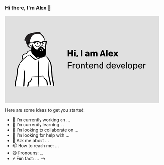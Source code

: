 ### Hi there, I'm Alex 👋

<!--
**annms-fnc/annms-fnc** is a ✨ _special_ ✨ repository because its `README.md` (this file) appears on your GitHub profile.
-->

<svg width="675" height="384" viewBox="0 0 675 384" fill="none" xmlns="http://www.w3.org/2000/svg">
<rect width="675" height="384" fill="#E0E0E0"/>
<path fill-rule="evenodd" clip-rule="evenodd" d="M209.116 308.313C213.199 308.116 211.557 300.971 211.264 298.348C208.031 288.764 208.791 278.308 207.52 268.263C206.728 258.886 205.71 249.538 204.854 240.168C203.173 221.148 191.099 182.427 177.321 176.2C175.586 168.582 168.417 161.47 159.348 161.47C153.162 154.145 145.716 148.99 136.166 150.031C132.22 150.21 128.392 154.398 124.611 155.206C122.494 155.498 103.703 154.747 99.9395 156.983C97.3176 158.33 94.9508 160.818 95.7217 163.987C96.9517 167.825 93.1292 163.672 85.1554 167.769C68.8955 177.538 78.6117 190.607 79.0423 191.012C68.8955 205.135 60.0268 216.593 55.9233 233.855C53.2639 246.672 53.5633 259.902 51.335 272.784C50.5483 277.25 49.3413 281.564 48.0352 285.902C46.6197 291.578 45.9315 305.727 45.1512 305.853C43.73 306.207 45.9726 309.126 47.4785 309.128C89.2301 316.056 131.64 309.415 173.615 308.33C185.445 307.919 197.287 307.824 209.116 308.313Z" fill="white"/>
<path fill-rule="evenodd" clip-rule="evenodd" d="M145.835 192.259C145.854 192.067 146.112 192.068 146.132 192.259L146.427 195.105C146.785 198.582 147.131 202.052 147.381 205.545C147.693 209.901 147.902 214.255 148.002 218.621C148.353 233.825 148.423 249.037 148.452 264.244C150.508 264.102 152.564 263.965 154.621 263.832C156.017 263.742 157.413 263.655 158.808 263.57L162.368 263.354V263.354L163.833 263.264C164.823 263.203 165.948 262.954 166.641 263.831C166.918 264.182 167.057 264.639 166.799 265.056C166.203 266.018 165.287 265.984 164.252 266.026C163.275 266.065 162.298 266.104 161.321 266.142C159.228 266.223 157.134 266.3 155.04 266.359C152.843 266.42 150.646 266.47 148.449 266.508C148.427 272.928 148.162 279.34 147.874 285.753L147.744 288.639C147.393 296.443 147.015 304.254 146.478 312.048C146.434 312.686 145.532 312.685 145.488 312.048C144.883 303.271 144.485 294.475 144.089 285.686C143.802 279.314 143.635 272.94 143.556 266.565C143.265 266.566 142.975 266.57 142.685 266.572C134.44 266.607 126.197 266.643 117.952 266.566C117.965 266.582 117.979 266.599 117.988 266.62C118.584 268.029 118.641 269.827 118.627 271.34C118.61 273.074 118.377 274.787 117.977 276.474C116.547 282.516 112.857 287.928 108.654 292.402L108.517 292.547C107.526 293.595 106.388 294.648 105.78 295.983C105.158 297.345 104.942 298.939 104.635 300.404L104.6 300.572L103.4 306.115C103.019 307.876 102.911 310.443 101.518 311.713C100.218 312.899 98.4961 312.28 97.8845 310.754C97.4068 309.563 97.8826 308.255 98.1654 307.064L100.382 297.744C100.746 296.224 101.144 294.694 101.93 293.328C102.735 291.93 103.916 290.916 105.12 289.879C107.401 287.915 109.494 285.666 111.265 283.231C113.035 280.797 114.548 278.114 115.608 275.293C116.139 273.881 116.575 272.414 116.875 270.935C117.16 269.531 117.158 268.077 117.463 266.689C117.484 266.593 117.565 266.527 117.658 266.498C117.636 266.436 117.669 266.352 117.756 266.347L124.499 265.913C130.493 265.527 136.487 265.13 142.475 264.677L143.534 264.6V264.6C143.452 256.094 143.521 247.587 143.675 239.078C143.816 231.275 143.818 223.47 144.05 215.668C144.166 211.796 144.414 207.933 144.691 204.069C144.974 200.117 145.428 196.199 145.835 192.259ZM82.5196 237.501C82.4478 237.068 82.9926 236.8 83.2438 237.196C86.1152 241.724 87.4996 246.641 88.0831 251.94C88.5986 256.616 88.4467 261.359 88.19 266.048C87.9162 271.048 87.5968 276.048 87.2738 281.046L86.7775 288.71V288.71L85.5321 307.923C85.4429 309.298 85.1311 310.547 83.9482 311.186C83.7984 311.312 83.6423 311.424 83.4604 311.521C82.8213 311.863 81.9737 311.69 81.6042 311.034L81.7523 311.131C81.8814 311.213 81.7365 311.099 81.3175 310.791L80.9619 310.331V310.331C80.7035 309.943 80.5385 309.561 80.4722 309.099C80.3691 308.381 80.5026 307.594 80.5495 306.873L81.3659 294.274V294.274C82.0007 284.48 82.7421 274.688 83.3009 264.888C83.5612 260.321 83.7435 255.749 83.6201 251.174C83.4971 246.624 83.2654 241.997 82.5196 237.501ZM107.359 153.161L107.519 153.134C113.222 152.187 119.423 152.364 124.636 155.114C124.679 155.137 124.659 155.208 124.611 155.206L122.933 155.139C117.622 154.931 112.327 154.808 107.105 156.056L106.571 156.185C104.69 156.644 102.726 157.206 101.215 158.448C99.7716 159.636 99.0527 161.468 98.3614 163.155L98.269 163.378C97.5676 165.044 96.6799 166.624 95.1426 167.665C93.1514 169.014 90.7566 168.849 88.4735 169.032C84.4535 169.356 81.1668 172.27 79.5316 175.837C78.5414 177.996 78.119 180.417 78.0354 182.779C77.9925 183.981 77.9864 185.231 78.1465 186.425C78.1976 186.807 78.6696 188.198 78.9102 188.165C79.4449 188.091 79.9338 188.37 80.1005 188.797C81.4214 187.521 82.7802 186.281 84.1828 185.086C87.6791 182.107 91.4449 179.408 95.4109 177.088C98.4377 175.317 101.63 173.563 104.937 172.237C104.675 172.231 104.416 172.283 104.166 172.413C104.057 172.47 103.948 172.333 104.034 172.242C105.076 171.146 106.323 170.99 107.581 171.282C107.849 171.197 108.117 171.114 108.387 171.036C108.521 170.997 108.588 171.182 108.478 171.253L108.17 171.451V171.451C109.541 171.91 110.888 172.814 111.954 173.527C115.017 175.575 117.713 178.078 120.446 180.535L120.943 180.98C123.349 183.129 125.816 185.217 128.549 186.941C129.98 187.843 131.482 188.678 133.059 189.298C134.41 189.831 136.612 190.167 137.245 191.596C137.808 192.28 137.572 193.153 136.913 193.613C135.802 194.837 133.578 194.046 132.253 193.537C130.656 192.922 129.109 192.183 127.634 191.317C124.769 189.635 122.128 187.543 119.667 185.318C117.098 182.994 114.674 180.525 112.175 178.128C111.092 177.09 110.034 176.027 108.949 174.99L108.404 174.473C107.851 173.954 107.062 173.145 106.219 172.655C104.631 173.603 103.018 174.511 101.443 175.484C99.246 176.841 97.1133 178.296 95.0135 179.799C90.9711 182.693 87.1404 185.934 83.5841 189.408C77.0618 195.778 71.5051 203.053 66.6508 210.756L66.2822 211.343C63.5237 215.752 60.9151 220.303 59.0654 225.174C57.0303 230.535 56.0405 236.173 55.5028 241.863C54.9692 247.513 54.7892 253.191 54.1928 258.836C53.5811 264.625 52.3761 270.286 51.0054 275.937L50.6785 277.277C49.4382 282.337 48.158 287.398 47.5205 292.578C47.1801 295.345 46.9754 298.15 47.0217 300.939C47.0682 303.745 47.5089 306.489 47.8644 309.265C48.0007 310.328 46.9545 311.216 46.0184 311.357C44.9418 311.518 44.0168 310.831 43.6822 309.831C42.6389 306.712 42.4494 303.264 42.4822 299.991C42.5151 296.667 42.9392 293.365 43.5358 290.099C44.7092 283.675 46.5199 277.383 48.0347 271.035C49.3697 265.44 50.2657 259.836 50.7487 254.104C51.25 248.158 51.5502 242.191 52.4648 236.287C53.3675 230.459 55.0661 224.892 57.6278 219.578C59.9602 214.739 62.8676 210.185 65.9158 205.77C69.6174 200.41 73.6828 195.309 78.2272 190.661C77.819 190.644 77.3999 190.512 77.0149 190.272C75.8373 189.537 75.2889 188.099 75.1203 186.787C74.7256 183.717 74.8209 180.511 75.6102 177.509C76.8835 172.667 80.1882 168.364 84.9776 166.619C86.2104 166.169 87.5209 166.005 88.8273 165.973C90.0671 165.942 91.4211 166.104 92.6173 165.711C94.5213 165.085 95.3374 162.841 96.0523 161.141L96.0852 161.063C97.0019 158.896 98.1022 157.038 100.088 155.685C102.206 154.242 104.86 153.585 107.359 153.161V153.161ZM161.549 161.731C163.263 161.136 165.405 161.676 167.081 162.195C168.949 162.774 170.674 163.841 172.153 165.108C173.714 166.443 175.004 168.093 175.915 169.935L176.002 170.113C176.834 171.822 177.782 174.168 177.363 176.046C177.351 176.099 177.337 176.151 177.321 176.2C180.721 177.875 183.862 179.972 186.596 182.631C189.781 185.726 192.477 189.248 194.759 193.053C203.821 208.166 205.416 226.317 206.486 243.552L206.753 247.922C207.334 257.359 208.014 266.773 209.781 276.08L209.91 276.751C211.798 286.495 214.501 296.313 214.227 306.309C214.145 309.304 209.721 309.284 209.593 306.309C209.11 295.113 206.498 284.303 204.73 273.283C201.618 253.893 203.177 233.904 198.768 214.708C197.037 207.175 194.357 199.868 190.53 193.144C188.639 189.822 186.476 186.613 183.942 183.747C181.762 181.281 179.496 178.908 176.948 176.835C176.134 177.651 174.507 177.235 174.082 176.046C173.79 175.229 173.876 174.273 173.688 173.417C173.514 172.623 173.275 171.835 172.955 171.087C172.318 169.596 171.384 168.164 170.305 166.957C169.139 165.652 167.8 164.569 166.301 163.674C164.791 162.773 163.141 162.504 161.549 161.845C161.495 161.823 161.49 161.751 161.549 161.731ZM168.207 265.355C168.21 265.276 168.303 265.239 168.36 265.292C168.961 265.845 169.324 266.638 169.766 267.319C170.276 268.103 170.812 268.872 171.373 269.62C172.498 271.12 173.751 272.534 175.013 273.919C176.188 275.207 177.439 276.44 178.737 277.603C180.144 278.863 181.72 279.988 182.998 281.383C185.665 284.295 186.096 288.291 186.658 292.043L186.72 292.449C187.063 294.675 187.371 296.908 187.648 299.144C187.782 300.232 187.917 301.32 188.027 302.411L188.06 302.756C188.158 303.824 188.185 304.906 187.572 305.839C186.916 306.837 185.425 307.187 184.538 306.23C183.014 304.586 183.3 301.667 183.102 299.552C182.938 297.804 182.752 296.057 182.544 294.313L182.439 293.442C182.194 291.458 181.995 289.435 181.541 287.485C181.141 285.769 180.379 284.473 179.129 283.23C177.869 281.977 176.56 280.808 175.398 279.459C174.165 278.028 173.052 276.494 172.05 274.892C171.193 273.523 170.506 272.032 169.876 270.544L169.772 270.296C169.163 268.844 168.16 266.954 168.207 265.355ZM190.203 202.997C190.216 202.795 190.515 202.791 190.52 202.997C190.558 204.739 190.594 206.48 190.63 208.222C190.921 222.256 190.742 236.323 192.149 250.309C192.813 256.903 194.035 263.401 195.45 269.871C196.174 273.182 196.933 276.485 197.654 279.796C198.357 283.023 199.111 286.266 199.669 289.523C200.217 292.724 200.708 295.95 200.928 299.192L200.956 299.615C201.05 301.186 201.503 303.496 200.639 304.888C199.702 306.396 197.908 306.423 196.905 304.984C195.962 303.632 196.197 301.228 196.03 299.615C195.861 297.973 195.682 296.328 195.479 294.689C195.082 291.492 194.56 288.302 194.016 285.127C192.885 278.514 191.243 271.985 190.031 265.383C188.79 258.618 187.907 251.804 187.87 244.916C187.833 237.97 188.568 231.037 188.939 224.106C189.316 217.066 189.744 210.032 190.203 202.997ZM123.932 159.346C124.309 158.077 125.638 157.284 126.935 157.64C128.123 157.967 129.105 159.41 128.64 160.645C128.133 161.992 127.247 163.14 126.5 164.365C125.81 165.496 124.803 166.387 124.1 167.498L124.875 168.334C125.263 168.75 125.651 169.165 126.044 169.572L127.395 170.972C128.447 172.06 129.506 173.142 130.595 174.192C133.796 177.281 137.048 180.268 140.633 182.914C141.449 183.515 142.271 184.114 143.117 184.674L143.432 184.883C144.012 185.263 144.659 185.637 145.36 185.573C147.063 185.416 148.601 183.607 149.771 182.481L149.832 182.423C152.732 179.663 155.417 176.645 157.764 173.4C158.286 172.679 158.79 171.946 159.282 171.204C158.147 169.878 158.418 167.289 158.355 165.681C158.311 164.55 158.308 163.419 158.302 162.287L158.299 162.059C158.285 161.326 158.252 160.624 158.727 160.021C158.755 159.986 158.812 159.987 158.847 160.005C159.498 160.347 159.699 160.918 159.976 161.559L160.005 161.625C160.343 162.394 160.667 163.171 160.995 163.944C161.337 164.754 161.652 165.576 161.97 166.395C162.119 166.777 162.26 167.159 162.399 167.544C162.483 167.79 162.57 168.035 162.66 168.279L162.681 168.298C162.799 168.398 162.9 168.504 162.986 168.614C163.349 168.795 163.638 169.126 163.773 169.613C164.068 170.672 163.458 171.536 162.914 172.376C160.704 175.792 158.185 179.046 155.385 181.999C153.994 183.465 152.531 184.866 151.008 186.195L150.741 186.426C149.373 187.602 147.887 188.716 146.06 188.992C143.921 189.313 142.181 188.249 140.544 187.024L140.38 186.901C138.828 185.726 137.308 184.509 135.834 183.236C132.83 180.642 129.972 177.856 127.436 174.8C124.969 171.827 122.53 168.503 121.01 164.926C120.917 164.708 121.161 164.48 121.352 164.662C122.094 165.369 122.809 166.115 123.515 166.87C123.535 165.758 123.33 164.637 123.444 163.518C123.583 162.158 123.543 160.656 123.932 159.346Z" fill="black"/>
<path fill-rule="evenodd" clip-rule="evenodd" d="M174.535 107.432C172.623 99.3683 168.443 91.8641 161.75 85.7993C141.61 65.8804 104.625 76.692 104.793 106.708C104.07 110.214 103.777 113.819 104.016 117.395C104.115 118.92 104.775 121.049 103.888 122.422C101.888 124.99 100.726 126.884 101.407 130.3C101.975 133.284 104.005 135.397 106.744 136.521C108.386 136.992 109.945 138.019 110.553 139.585C114.209 146.281 116.918 151.851 122.682 156.415C124.169 157.59 139.424 164.637 144.45 164.637C159.165 164.637 177.712 159.304 178.02 142.861C178.073 139.25 177.439 135.596 177.042 132.013C176.074 123.836 176.416 115.364 174.535 107.432Z" fill="white"/>
<path fill-rule="evenodd" clip-rule="evenodd" d="M174.204 103.399C174.208 103.299 174.351 103.277 174.379 103.375C174.926 105.316 175.236 107.294 175.664 109.266C176.076 111.165 176.465 113.069 176.788 114.985C177.399 118.6 177.914 122.225 178.392 125.859L178.511 126.768C179.343 133.163 180.717 139.825 179.516 146.257C178.491 151.746 175.053 156.169 170.623 159.412C166.428 162.483 161.342 164.454 156.293 165.574C150.873 166.777 144.449 167.136 140.039 163.16C138.273 161.568 140.68 158.409 142.595 159.846C147.092 163.219 152.813 162.224 157.887 160.882L158.041 160.841C162.495 159.655 166.978 157.856 170.514 154.821C174.423 151.466 176.356 146.81 176.579 141.703C176.704 138.833 176.437 135.967 176.148 133.115L176.116 132.798C175.785 129.536 175.438 126.275 175.117 123.012C174.825 120.036 174.573 117.044 174.439 114.055L174.377 112.547C174.248 109.508 174.073 106.424 174.204 103.399ZM121.462 78.1442C128.78 74.3329 137.19 72.9688 145.334 74.2479C153.164 75.4776 160.349 79.519 165.719 85.314C168.341 88.1434 170.669 91.4161 172.156 94.9915C172.895 96.7677 173.473 98.6206 173.781 100.524C173.94 101.502 174.096 102.516 174.125 103.507C174.153 104.426 173.883 105.287 173.915 106.221C173.92 106.367 173.696 106.395 173.662 106.255C173.408 105.214 172.795 104.427 172.41 103.438C172.123 102.7 171.797 101.979 171.465 101.261L171.18 100.645C170.352 98.8554 169.363 97.1395 168.384 95.4297C166.413 91.9859 163.884 88.8562 160.923 86.2154C155.724 81.5788 149.054 78.5859 142.093 78.0469C134.867 77.4873 127.538 79.2102 121.368 83.0268C115.197 86.8431 110.532 92.7757 108.109 99.6064C106.887 103.053 106.212 106.645 106.055 110.296C105.976 112.145 106.05 114.009 106.179 115.854L106.244 116.733C106.319 117.788 106.371 118.839 106.213 119.869C107.326 119.522 108.493 119.378 109.664 119.55C111.403 119.805 112.443 120.518 113.223 122.074C113.264 122.155 113.182 122.236 113.101 122.195C112.09 121.69 110.453 121.956 109.381 122.221C108.266 122.497 107.262 122.976 106.314 123.624C104.561 124.822 103.187 126.679 102.85 128.809C102.524 130.867 103.368 132.95 104.787 134.425C105.517 135.185 106.39 135.841 107.367 136.25C108.553 136.747 109.727 136.732 110.776 137.552C111.424 138.059 111.268 138.927 110.828 139.49C113.041 141.918 115.004 144.574 117.217 147.012C118.243 148.141 119.261 149.273 120.244 150.439L120.611 150.878C121.592 152.063 123.154 153.315 123.603 154.805C123.882 155.732 122.889 156.945 121.886 156.523C120.347 155.874 119.248 154.188 118.208 152.894L118.14 152.81C117.05 151.47 116.082 150.054 115.196 148.571L114.905 148.083C113.305 145.39 111.718 142.597 110.697 139.638C110.63 139.707 110.558 139.771 110.483 139.824C109.013 140.87 106.875 140.066 105.407 139.387C104.02 138.745 102.749 137.781 101.759 136.618C99.6041 134.09 98.6109 130.816 99.3305 127.535C99.94 124.755 101.866 122.052 104.39 120.646C103.225 119.304 102.742 117.494 102.421 115.726C102.011 113.468 101.93 111.154 102.041 108.864C102.263 104.304 103.436 99.8088 105.25 95.633C108.494 88.1611 114.231 81.9111 121.462 78.1442ZM106.061 128.004C107.597 127.716 109.028 127.647 110.509 128.297C112.116 129.002 113.247 130.167 114.298 131.532C115.495 133.085 112.429 134.781 111.656 132.72L111.633 132.656C111.426 132.046 111.056 131.456 110.586 130.913C110.445 131.129 110.257 131.319 110.035 131.428C109.767 131.56 109.358 131.469 109.293 131.126C109.222 130.746 109.301 130.285 109.52 129.963L109.55 129.919V129.919C108.484 129.062 107.203 128.435 106.061 128.233C105.947 128.213 105.948 128.025 106.061 128.004Z" fill="black"/>
<path fill-rule="evenodd" clip-rule="evenodd" d="M154.152 150.274C152.732 149.695 151.465 148.728 150.538 147.493C150.216 147.063 150.133 146.61 150.2 146.195C150.276 145.729 150.552 145.306 150.928 145.023C151.305 144.739 151.777 144.598 152.233 144.67C152.63 144.732 153.024 144.949 153.336 145.399L153.402 145.489C153.953 146.235 154.67 146.846 155.488 147.241C156.276 147.621 157.158 147.798 158.07 147.695C159.807 147.499 161.005 146.559 162.278 145.282C162.436 145.121 162.593 144.955 162.752 144.786C162.852 144.633 162.991 144.534 163.146 144.483C163.317 144.425 163.511 144.429 163.689 144.491C163.86 144.55 164.013 144.664 164.116 144.815C164.213 144.958 164.268 145.135 164.251 145.339C164.134 146.661 163.443 147.842 162.461 148.769C161.37 149.799 159.924 150.511 158.563 150.761C157.064 151.036 155.536 150.839 154.152 150.274V150.274ZM159.271 129.866C160.866 130.836 163.297 133.098 161.581 135.503C159.561 137.624 156.652 135.193 155.219 134.093C153.89 133.241 152.396 135.433 153.63 136.428C163.987 144.099 168.19 130.12 160.078 128.726C159.185 128.572 158.853 129.566 159.271 129.866ZM140.711 120.943C140.887 118.754 144.219 118.257 144.551 120.423C144.847 122.363 144.498 124.145 143.624 125.892C142.79 127.561 140.692 126.783 140.533 125.263C140.32 123.226 140.601 122.304 140.711 120.943ZM166.077 119.974C166.541 119.365 167.212 118.95 168.016 119.185C170.526 119.919 169.786 123.485 168.905 125.22C168.425 126.163 166.877 126.402 166.177 125.572C165.036 124.219 164.489 121.516 165.94 120.182C165.979 120.114 166.023 120.044 166.077 119.974ZM143.589 111.365L143.986 111.296C145.213 111.084 146.738 110.88 147.606 111.866C148.067 112.39 148.225 113.362 147.606 113.863C146.518 114.745 145.314 114.403 144.01 114.478C142.935 114.539 141.902 114.717 140.867 115.013C138.595 115.663 136.744 116.849 134.804 118.151C134.55 118.321 134.29 117.996 134.411 117.757C135.531 115.563 137.701 113.76 139.875 112.662C141.036 112.075 142.305 111.589 143.589 111.365ZM163.788 110.382L164.091 110.445C167.395 111.135 171.687 112.515 173.251 115.762C173.311 116.221 173.248 116.319 173.197 116.383L173.18 116.405C173.138 116.459 173.104 116.535 172.905 116.598C172.85 116.584 172.794 116.571 172.738 116.556C172.021 116.368 171.453 116.109 170.904 115.84L170.308 115.547C169.617 115.208 168.92 114.881 168.182 114.64C166.605 114.125 164.984 113.763 163.337 113.57C162.98 113.528 162.636 113.407 162.365 113.201C162.108 113.005 161.911 112.733 161.821 112.372C161.705 111.906 161.739 111.552 161.989 111.131C162.177 110.815 162.447 110.595 162.756 110.469C163.072 110.341 163.431 110.311 163.788 110.382Z" fill="black"/>
<path fill-rule="evenodd" clip-rule="evenodd" d="M163.745 153.525C161.778 151.772 159.572 148.246 156.746 151.036C156.047 151.824 155.763 153.591 154.694 153.937C153.275 154.398 151.868 152.896 151.384 151.742C149.404 145.33 157.588 143.571 162.249 144.607C164.527 145.543 166.204 149.309 166.306 151.274C166.371 152.595 165.254 154.538 163.745 153.525M178.589 143.643C178.57 143.558 178.543 143.481 178.51 143.411C177.64 143.082 176.952 143.417 176.526 144.044C176.54 144.2 176.587 144.358 176.616 144.512C176.288 145.204 175.992 146.06 175.547 146.658C175.459 146.665 175.368 146.656 175.28 146.63C167.904 147.401 171.505 139.681 164.024 137.763C158.241 136.808 147.789 137.902 145.061 143.923C142.909 153.541 131.969 146.84 128.377 141.838C124.544 137.285 122.066 131.723 119.677 126.325C119.172 125.182 117.596 125.999 117.767 127.095C115.559 131.527 115.632 136.851 115.085 141.707C114.155 151.394 113.248 164.979 122.246 170.894C133.968 184.15 163.241 188.827 176.762 176.648C181.442 166.581 180.865 154.3 178.589 143.643" fill="black"/>
<path d="M275.61 178C275.331 178 275.103 177.911 274.926 177.734C274.749 177.557 274.66 177.329 274.66 177.05V152.35C274.66 152.071 274.749 151.843 274.926 151.666C275.129 151.489 275.357 151.4 275.61 151.4H280.512C280.791 151.4 281.019 151.489 281.196 151.666C281.399 151.843 281.5 152.071 281.5 152.35V161.508H290.848V152.35C290.848 152.071 290.937 151.843 291.114 151.666C291.291 151.489 291.519 151.4 291.798 151.4H296.7C296.979 151.4 297.207 151.489 297.384 151.666C297.561 151.843 297.65 152.071 297.65 152.35V177.05C297.65 177.329 297.561 177.557 297.384 177.734C297.207 177.911 296.979 178 296.7 178H291.798C291.519 178 291.291 177.911 291.114 177.734C290.937 177.557 290.848 177.329 290.848 177.05V167.588H281.5V177.05C281.5 177.329 281.399 177.557 281.196 177.734C281.019 177.911 280.791 178 280.512 178H275.61ZM303.468 155.39C303.19 155.39 302.962 155.301 302.784 155.124C302.607 154.947 302.518 154.719 302.518 154.44V151.02C302.518 150.741 302.607 150.513 302.784 150.336C302.962 150.159 303.19 150.07 303.468 150.07H308.028C308.307 150.07 308.535 150.159 308.712 150.336C308.89 150.513 308.978 150.741 308.978 151.02V154.44C308.978 154.719 308.89 154.947 308.712 155.124C308.535 155.301 308.307 155.39 308.028 155.39H303.468ZM303.506 178C303.228 178 303 177.911 302.822 177.734C302.645 177.557 302.556 177.329 302.556 177.05V159.19C302.556 158.911 302.645 158.683 302.822 158.506C303 158.329 303.228 158.24 303.506 158.24H307.99C308.269 158.24 308.497 158.329 308.674 158.506C308.852 158.683 308.94 158.911 308.94 159.19V177.05C308.94 177.303 308.852 177.531 308.674 177.734C308.497 177.911 308.269 178 307.99 178H303.506ZM313.164 180.85C312.961 180.85 312.784 180.761 312.632 180.584C312.48 180.432 312.416 180.242 312.441 180.014L313.62 172.566C313.67 172.211 313.81 171.907 314.038 171.654C314.266 171.401 314.582 171.274 314.988 171.274H319.434C319.636 171.274 319.801 171.35 319.928 171.502C320.08 171.629 320.156 171.793 320.156 171.996C320.156 172.173 320.13 172.313 320.08 172.414L317.23 179.786C317.078 180.115 316.9 180.369 316.698 180.546C316.495 180.749 316.204 180.85 315.824 180.85H313.164ZM333.464 178C333.21 178 332.982 177.911 332.78 177.734C332.602 177.531 332.514 177.303 332.514 177.05V152.35C332.514 152.071 332.602 151.843 332.78 151.666C332.982 151.489 333.21 151.4 333.464 151.4H338.556C338.834 151.4 339.062 151.489 339.24 151.666C339.442 151.843 339.544 152.071 339.544 152.35V177.05C339.544 177.329 339.442 177.557 339.24 177.734C339.062 177.911 338.834 178 338.556 178H333.464ZM358.434 178.38C357.091 178.38 355.862 178.127 354.748 177.62C353.658 177.088 352.797 176.379 352.164 175.492C351.556 174.58 351.252 173.579 351.252 172.49C351.252 170.742 351.961 169.336 353.38 168.272C354.824 167.208 356.8 166.473 359.308 166.068L364.058 165.346V164.814C364.058 163.851 363.855 163.142 363.45 162.686C363.044 162.23 362.36 162.002 361.398 162.002C360.815 162.002 360.334 162.103 359.954 162.306C359.574 162.509 359.181 162.787 358.776 163.142C358.421 163.446 358.155 163.649 357.978 163.75C357.902 163.953 357.762 164.054 357.56 164.054H353.418C353.164 164.054 352.949 163.978 352.772 163.826C352.62 163.649 352.556 163.446 352.582 163.218C352.607 162.534 352.936 161.774 353.57 160.938C354.228 160.102 355.216 159.38 356.534 158.772C357.876 158.164 359.523 157.86 361.474 157.86C364.59 157.86 366.895 158.557 368.39 159.95C369.884 161.318 370.632 163.167 370.632 165.498V177.05C370.632 177.303 370.543 177.531 370.366 177.734C370.188 177.911 369.96 178 369.682 178H365.274C365.02 178 364.792 177.911 364.59 177.734C364.412 177.531 364.324 177.303 364.324 177.05V175.72C363.766 176.505 362.981 177.151 361.968 177.658C360.98 178.139 359.802 178.38 358.434 178.38ZM360.22 174.048C361.385 174.048 362.322 173.668 363.032 172.908C363.766 172.148 364.134 171.033 364.134 169.564V169.032L360.904 169.602C358.624 170.007 357.484 170.805 357.484 171.996C357.484 172.629 357.75 173.136 358.282 173.516C358.814 173.871 359.46 174.048 360.22 174.048ZM375.87 178C375.591 178 375.363 177.911 375.186 177.734C375.008 177.557 374.92 177.329 374.92 177.05V159.19C374.92 158.911 375.008 158.683 375.186 158.506C375.363 158.329 375.591 158.24 375.87 158.24H380.012C380.29 158.24 380.518 158.329 380.696 158.506C380.873 158.683 380.962 158.911 380.962 159.19V160.482C381.544 159.722 382.317 159.101 383.28 158.62C384.268 158.113 385.37 157.86 386.586 157.86C389.372 157.86 391.298 158.949 392.362 161.128C392.97 160.165 393.818 159.38 394.908 158.772C395.997 158.164 397.162 157.86 398.404 157.86C400.481 157.86 402.166 158.569 403.458 159.988C404.775 161.381 405.434 163.471 405.434 166.258V177.05C405.434 177.303 405.345 177.531 405.168 177.734C404.99 177.911 404.762 178 404.484 178H400.076C399.797 178 399.556 177.911 399.354 177.734C399.176 177.557 399.088 177.329 399.088 177.05V166.524C399.088 165.257 398.822 164.345 398.29 163.788C397.783 163.231 397.086 162.952 396.2 162.952C395.389 162.952 394.718 163.243 394.186 163.826C393.654 164.383 393.388 165.283 393.388 166.524V177.05C393.388 177.303 393.299 177.531 393.122 177.734C392.944 177.911 392.716 178 392.438 178H388.03C387.751 178 387.523 177.911 387.346 177.734C387.168 177.557 387.08 177.329 387.08 177.05V166.524C387.08 165.283 386.801 164.383 386.244 163.826C385.712 163.243 385.028 162.952 384.192 162.952C383.381 162.952 382.697 163.243 382.14 163.826C381.608 164.383 381.342 165.27 381.342 166.486V177.05C381.342 177.303 381.253 177.531 381.076 177.734C380.898 177.911 380.67 178 380.392 178H375.87ZM415.751 178C415.549 178 415.359 177.924 415.181 177.772C415.029 177.595 414.953 177.405 414.953 177.202C414.953 177.05 414.966 176.936 414.991 176.86L423.921 152.464C423.997 152.16 424.162 151.907 424.415 151.704C424.669 151.501 424.998 151.4 425.403 151.4H431.027C431.433 151.4 431.762 151.501 432.015 151.704C432.269 151.907 432.433 152.16 432.509 152.464L441.401 176.86L441.477 177.202C441.477 177.405 441.389 177.595 441.211 177.772C441.059 177.924 440.869 178 440.641 178H435.967C435.359 178 434.954 177.734 434.751 177.202L433.269 173.326H423.123L421.679 177.202C421.477 177.734 421.059 178 420.425 178H415.751ZM431.749 167.854L428.215 157.822L424.681 167.854H431.749ZM445.005 178C444.751 178 444.523 177.911 444.32 177.734C444.143 177.531 444.055 177.303 444.055 177.05V151.97C444.055 151.691 444.143 151.463 444.32 151.286C444.523 151.109 444.751 151.02 445.005 151.02H449.489C449.767 151.02 449.995 151.109 450.173 151.286C450.35 151.463 450.439 151.691 450.439 151.97V177.05C450.439 177.329 450.35 177.557 450.173 177.734C449.995 177.911 449.767 178 449.489 178H445.005ZM464.048 178.38C461.008 178.38 458.614 177.557 456.866 175.91C455.118 174.263 454.206 171.869 454.13 168.728V167.398C454.231 164.409 455.156 162.078 456.904 160.406C458.677 158.709 461.046 157.86 464.01 157.86C466.163 157.86 467.974 158.303 469.444 159.19C470.938 160.051 472.053 161.242 472.788 162.762C473.548 164.282 473.928 166.03 473.928 168.006V168.918C473.928 169.171 473.839 169.399 473.662 169.602C473.484 169.779 473.256 169.868 472.978 169.868H460.818V170.134C460.868 171.325 461.16 172.287 461.692 173.022C462.224 173.757 462.996 174.124 464.01 174.124C464.643 174.124 465.162 173.997 465.568 173.744C465.973 173.465 466.34 173.136 466.67 172.756C466.898 172.477 467.075 172.313 467.202 172.262C467.354 172.186 467.582 172.148 467.886 172.148H472.598C472.826 172.148 473.016 172.224 473.168 172.376C473.345 172.503 473.434 172.68 473.434 172.908C473.434 173.567 473.054 174.327 472.294 175.188C471.559 176.049 470.482 176.797 469.064 177.43C467.645 178.063 465.973 178.38 464.048 178.38ZM467.24 166.106V166.03C467.24 164.789 466.948 163.813 466.366 163.104C465.808 162.369 465.023 162.002 464.01 162.002C463.022 162.002 462.236 162.369 461.654 163.104C461.096 163.813 460.818 164.789 460.818 166.03V166.106H467.24ZM476.061 178C475.833 178 475.631 177.924 475.453 177.772C475.301 177.595 475.225 177.379 475.225 177.126C475.225 176.923 475.289 176.733 475.415 176.556L481.761 167.854L475.985 159.684C475.833 159.481 475.757 159.279 475.757 159.076C475.757 158.848 475.846 158.658 476.023 158.506C476.201 158.329 476.403 158.24 476.631 158.24H481.267C481.723 158.24 482.091 158.455 482.369 158.886L485.903 163.75L489.399 158.924C489.551 158.721 489.703 158.557 489.855 158.43C490.007 158.303 490.235 158.24 490.539 158.24H494.985C495.213 158.24 495.403 158.329 495.555 158.506C495.733 158.658 495.821 158.848 495.821 159.076C495.821 159.329 495.758 159.532 495.631 159.684L489.703 167.854L496.163 176.556C496.29 176.733 496.353 176.923 496.353 177.126C496.353 177.379 496.265 177.595 496.087 177.772C495.935 177.924 495.745 178 495.517 178H490.653C490.223 178 489.868 177.797 489.589 177.392L485.751 172.186L481.875 177.392C481.723 177.595 481.571 177.747 481.419 177.848C481.267 177.949 481.065 178 480.811 178H476.061Z" fill="black"/>
<path fill-rule="evenodd" clip-rule="evenodd" d="M148.18 72.1729C137.763 71.386 127.517 73.4024 117.576 75.8432L116.89 76.0164C111.238 77.4335 105.261 78.7086 100.484 81.7418C93.8106 86.233 90.3644 93.3777 87.357 99.9742C84.7309 104.875 86.0734 110.402 90.0308 113.824C90.4426 110.423 91.1446 107.122 92.2416 103.847C92.4706 103.336 92.2974 103.168 92.7908 103.101C93.5361 111.926 89.8654 118.447 97.1296 128.906C100.282 133.841 96.6328 137.452 105.534 140.049L105.775 140.129C107.629 140.744 109.654 141.23 111.47 140.886L111.308 140.653C111.142 140.414 111.091 140.298 111.333 140.195C111.326 140.183 111.317 140.172 111.308 140.158C111.113 139.834 110.924 139.506 110.744 139.175C110.671 139.196 110.598 139.212 110.522 139.229C110.571 139.309 110.578 139.389 110.44 139.417C109.951 139.564 109.448 139.623 108.934 139.596L108.823 139.588C108.242 139.557 107.876 139.464 107.548 139.378C107.44 139.362 107.331 139.346 107.224 139.327C106.17 139.122 105.222 137.517 104.5 137C96.2702 132.893 97.8559 121.322 108 120C108.208 111.198 112.071 95.02 119.979 86.6322C127.127 78.9168 143.423 78.3209 157 79.5C157.198 79.5576 163.187 91.0737 165.5 86C167.595 86.1635 161.404 84.6191 163.5 85C161.995 84.009 160.759 80.561 159 80C168 86.6322 154.508 73.1764 150.627 72.4578C149.823 72.2841 149.008 72.1885 148.18 72.1729Z" fill="#231F20"/>
<path fill-rule="evenodd" clip-rule="evenodd" d="M177.31 130.877C175.887 132.789 173.25 133.398 170.818 133.188C165.572 132.683 163.921 126.722 163.749 122.09C167.267 123.08 163.452 116.068 175.477 115.297C179.716 114.944 178.547 117.505 180.42 119.376C180.381 123.304 179.728 127.571 177.31 130.877M152.323 126.365C149.226 140.874 132.266 137.423 130.484 124.343C132.129 123.182 131.696 120.314 133.74 119.274C136.979 117.204 141.028 117.293 144.706 117.341C149.408 117.664 150.748 119.613 153.163 121.739C153.047 123.158 152.712 124.841 152.323 126.365M184.028 112.894C183.855 112.865 183.68 112.838 183.506 112.813C183.371 112.735 183.211 112.676 183.026 112.64C182.602 112.533 182.181 112.46 181.761 112.421C175.733 111.064 161.788 112.991 161.213 118.137C159.293 118.778 157.632 118.204 155.407 118.261C153.714 111.18 124.436 112.179 123.028 116.448C123.022 116.447 123.017 116.446 123.012 116.444C121.659 116.025 119.664 116.126 118.115 116.06C114.809 115.99 111.499 116.285 108.263 116.983C102.205 117.946 93.9373 119.074 98.1506 126.642C98.1515 126.643 98.1521 126.644 98.1532 126.646L98.1538 126.645C98.8799 127.39 100.112 126.79 100.158 125.782C98.7415 122.197 101.941 121.766 104.403 120.736C110.528 118.534 116.764 118.229 123.099 118.91C123.576 119.472 124.299 119.961 125.063 120.217C129.299 120.921 127.067 124.064 129.744 124.521C129.252 135.478 142.55 141.459 150.255 134.256C153.331 131.247 154.064 126.79 154.777 122.772C155.154 122.688 155.394 122.481 155.534 122.208C156.441 121.303 157.011 120.466 158.805 120.217C160.598 119.969 161.979 120.468 162.165 120.621C162.212 120.715 162.263 120.811 162.322 120.906C162.404 121.047 162.515 121.161 162.642 121.249C160.871 132.16 169.338 139.06 177.886 133.402C181.6 129.906 182.385 124.555 182.54 119.779C183.043 119.475 183.362 118.886 183.188 118.146C182.947 117.125 183.511 116.241 184.408 115.797C185.573 115.221 185.367 113.116 184.028 112.894" fill="black"/>
<path d="M276.18 232C275.927 232 275.711 231.924 275.534 231.772C275.382 231.595 275.306 231.379 275.306 231.126V206.312C275.306 206.033 275.382 205.818 275.534 205.666C275.711 205.489 275.927 205.4 276.18 205.4H291.684C291.963 205.4 292.178 205.489 292.33 205.666C292.507 205.818 292.596 206.033 292.596 206.312V207.832C292.596 208.085 292.507 208.301 292.33 208.478C292.178 208.63 291.963 208.706 291.684 208.706H278.992V217.56H290.924C291.203 217.56 291.418 217.649 291.57 217.826C291.747 217.978 291.836 218.193 291.836 218.472V219.992C291.836 220.245 291.747 220.461 291.57 220.638C291.393 220.79 291.177 220.866 290.924 220.866H278.992V231.126C278.992 231.379 278.903 231.595 278.726 231.772C278.549 231.924 278.333 232 278.08 232H276.18ZM297.358 232C297.105 232 296.889 231.924 296.712 231.772C296.56 231.595 296.484 231.379 296.484 231.126V213.152C296.484 212.899 296.56 212.683 296.712 212.506C296.889 212.329 297.105 212.24 297.358 212.24H299.106C299.359 212.24 299.575 212.329 299.752 212.506C299.929 212.683 300.018 212.899 300.018 213.152V214.824C301.057 213.101 302.83 212.24 305.338 212.24H306.82C307.073 212.24 307.276 212.329 307.428 212.506C307.605 212.658 307.694 212.861 307.694 213.114V214.672C307.694 214.925 307.605 215.128 307.428 215.28C307.276 215.432 307.073 215.508 306.82 215.508H304.54C303.172 215.508 302.095 215.913 301.31 216.724C300.525 217.509 300.132 218.586 300.132 219.954V231.126C300.132 231.379 300.043 231.595 299.866 231.772C299.689 231.924 299.473 232 299.22 232H297.358ZM318.642 232.38C315.856 232.38 313.69 231.595 312.144 230.024C310.624 228.453 309.814 226.363 309.712 223.754L309.674 222.12L309.712 220.486C309.814 217.902 310.637 215.825 312.182 214.254C313.728 212.658 315.881 211.86 318.642 211.86C321.404 211.86 323.557 212.658 325.102 214.254C326.648 215.825 327.471 217.902 327.572 220.486C327.598 220.765 327.61 221.309 327.61 222.12C327.61 222.931 327.598 223.475 327.572 223.754C327.471 226.363 326.648 228.453 325.102 230.024C323.582 231.595 321.429 232.38 318.642 232.38ZM318.642 229.454C320.238 229.454 321.492 228.947 322.404 227.934C323.342 226.921 323.848 225.464 323.924 223.564C323.95 223.311 323.962 222.829 323.962 222.12C323.962 221.411 323.95 220.929 323.924 220.676C323.848 218.776 323.342 217.319 322.404 216.306C321.492 215.293 320.238 214.786 318.642 214.786C317.046 214.786 315.78 215.293 314.842 216.306C313.905 217.319 313.411 218.776 313.36 220.676L313.322 222.12L313.36 223.564C313.411 225.464 313.905 226.921 314.842 227.934C315.78 228.947 317.046 229.454 318.642 229.454ZM333.243 232C332.989 232 332.774 231.924 332.597 231.772C332.445 231.595 332.369 231.379 332.369 231.126V213.114C332.369 212.861 332.445 212.658 332.597 212.506C332.774 212.329 332.989 212.24 333.243 212.24H335.029C335.282 212.24 335.485 212.329 335.637 212.506C335.814 212.658 335.903 212.861 335.903 213.114V214.786C336.637 213.849 337.499 213.127 338.487 212.62C339.5 212.113 340.754 211.86 342.249 211.86C344.681 211.86 346.568 212.645 347.911 214.216C349.279 215.761 349.963 217.826 349.963 220.41V231.126C349.963 231.379 349.874 231.595 349.697 231.772C349.545 231.924 349.342 232 349.089 232H347.189C346.935 232 346.72 231.924 346.543 231.772C346.391 231.595 346.315 231.379 346.315 231.126V220.6C346.315 218.801 345.871 217.408 344.985 216.42C344.123 215.432 342.869 214.938 341.223 214.938C339.627 214.938 338.36 215.445 337.423 216.458C336.485 217.446 336.017 218.827 336.017 220.6V231.126C336.017 231.379 335.928 231.595 335.751 231.772C335.599 231.924 335.396 232 335.143 232H333.243ZM362.868 232C358.865 232 356.864 229.771 356.864 225.312V215.28H353.9C353.646 215.28 353.431 215.204 353.254 215.052C353.102 214.875 353.026 214.659 353.026 214.406V213.114C353.026 212.861 353.102 212.658 353.254 212.506C353.431 212.329 353.646 212.24 353.9 212.24H356.864V205.894C356.864 205.641 356.94 205.438 357.092 205.286C357.269 205.109 357.484 205.02 357.738 205.02H359.524C359.777 205.02 359.98 205.109 360.132 205.286C360.309 205.438 360.398 205.641 360.398 205.894V212.24H365.11C365.363 212.24 365.566 212.329 365.718 212.506C365.895 212.658 365.984 212.861 365.984 213.114V214.406C365.984 214.659 365.895 214.875 365.718 215.052C365.566 215.204 365.363 215.28 365.11 215.28H360.398V225.046C360.398 226.313 360.613 227.275 361.044 227.934C361.474 228.567 362.184 228.884 363.172 228.884H365.49C365.743 228.884 365.946 228.973 366.098 229.15C366.275 229.302 366.364 229.505 366.364 229.758V231.126C366.364 231.379 366.275 231.595 366.098 231.772C365.946 231.924 365.743 232 365.49 232H362.868ZM377.902 232.38C375.292 232.38 373.202 231.582 371.632 229.986C370.086 228.365 369.238 226.161 369.086 223.374L369.048 222.082L369.086 220.828C369.263 218.092 370.124 215.913 371.67 214.292C373.24 212.671 375.305 211.86 377.864 211.86C380.676 211.86 382.854 212.759 384.4 214.558C385.945 216.331 386.718 218.738 386.718 221.778V222.424C386.718 222.677 386.629 222.893 386.452 223.07C386.3 223.222 386.097 223.298 385.844 223.298H372.696V223.64C372.772 225.287 373.266 226.693 374.178 227.858C375.115 228.998 376.344 229.568 377.864 229.568C379.029 229.568 379.979 229.34 380.714 228.884C381.474 228.403 382.031 227.909 382.386 227.402C382.614 227.098 382.778 226.921 382.88 226.87C383.006 226.794 383.222 226.756 383.526 226.756H385.388C385.616 226.756 385.806 226.819 385.958 226.946C386.11 227.073 386.186 227.25 386.186 227.478C386.186 228.035 385.831 228.707 385.122 229.492C384.438 230.277 383.462 230.961 382.196 231.544C380.954 232.101 379.523 232.38 377.902 232.38ZM383.108 220.676V220.562C383.108 218.814 382.626 217.395 381.664 216.306C380.726 215.191 379.46 214.634 377.864 214.634C376.268 214.634 375.001 215.191 374.064 216.306C373.152 217.395 372.696 218.814 372.696 220.562V220.676H383.108ZM392.135 232C391.882 232 391.667 231.924 391.489 231.772C391.337 231.595 391.261 231.379 391.261 231.126V213.114C391.261 212.861 391.337 212.658 391.489 212.506C391.667 212.329 391.882 212.24 392.135 212.24H393.921C394.175 212.24 394.377 212.329 394.529 212.506C394.707 212.658 394.795 212.861 394.795 213.114V214.786C395.53 213.849 396.391 213.127 397.379 212.62C398.393 212.113 399.647 211.86 401.141 211.86C403.573 211.86 405.461 212.645 406.803 214.216C408.171 215.761 408.855 217.826 408.855 220.41V231.126C408.855 231.379 408.767 231.595 408.589 231.772C408.437 231.924 408.235 232 407.981 232H406.081C405.828 232 405.613 231.924 405.435 231.772C405.283 231.595 405.207 231.379 405.207 231.126V220.6C405.207 218.801 404.764 217.408 403.877 216.42C403.016 215.432 401.762 214.938 400.115 214.938C398.519 214.938 397.253 215.445 396.315 216.458C395.378 217.446 394.909 218.827 394.909 220.6V231.126C394.909 231.379 394.821 231.595 394.643 231.772C394.491 231.924 394.289 232 394.035 232H392.135ZM421.526 232.38C418.891 232.38 416.903 231.519 415.56 229.796C414.217 228.073 413.508 225.895 413.432 223.26L413.394 222.12L413.432 220.98C413.508 218.371 414.217 216.205 415.56 214.482C416.903 212.734 418.891 211.86 421.526 211.86C424.135 211.86 426.187 212.785 427.682 214.634V205.894C427.682 205.641 427.758 205.438 427.91 205.286C428.087 205.109 428.303 205.02 428.556 205.02H430.38C430.633 205.02 430.836 205.109 430.988 205.286C431.165 205.438 431.254 205.641 431.254 205.894V231.126C431.254 231.379 431.165 231.595 430.988 231.772C430.836 231.924 430.633 232 430.38 232H428.67C428.417 232 428.201 231.924 428.024 231.772C427.872 231.595 427.796 231.379 427.796 231.126V229.53C426.327 231.43 424.237 232.38 421.526 232.38ZM422.324 229.302C424.072 229.302 425.377 228.732 426.238 227.592C427.125 226.427 427.606 225.046 427.682 223.45C427.707 223.171 427.72 222.69 427.72 222.006C427.72 221.297 427.707 220.803 427.682 220.524C427.631 219.029 427.15 217.725 426.238 216.61C425.326 215.495 424.021 214.938 422.324 214.938C420.525 214.938 419.208 215.495 418.372 216.61C417.561 217.725 417.118 219.194 417.042 221.018L417.004 222.12C417.004 226.908 418.777 229.302 422.324 229.302ZM453.44 232.38C450.806 232.38 448.817 231.519 447.474 229.796C446.132 228.073 445.422 225.895 445.346 223.26L445.308 222.12L445.346 220.98C445.422 218.371 446.132 216.205 447.474 214.482C448.817 212.734 450.806 211.86 453.44 211.86C456.05 211.86 458.102 212.785 459.596 214.634V205.894C459.596 205.641 459.672 205.438 459.824 205.286C460.002 205.109 460.217 205.02 460.47 205.02H462.294C462.548 205.02 462.75 205.109 462.902 205.286C463.08 205.438 463.168 205.641 463.168 205.894V231.126C463.168 231.379 463.08 231.595 462.902 231.772C462.75 231.924 462.548 232 462.294 232H460.584C460.331 232 460.116 231.924 459.938 231.772C459.786 231.595 459.71 231.379 459.71 231.126V229.53C458.241 231.43 456.151 232.38 453.44 232.38ZM454.238 229.302C455.986 229.302 457.291 228.732 458.152 227.592C459.039 226.427 459.52 225.046 459.596 223.45C459.622 223.171 459.634 222.69 459.634 222.006C459.634 221.297 459.622 220.803 459.596 220.524C459.546 219.029 459.064 217.725 458.152 216.61C457.24 215.495 455.936 214.938 454.238 214.938C452.44 214.938 451.122 215.495 450.286 216.61C449.476 217.725 449.032 219.194 448.956 221.018L448.918 222.12C448.918 226.908 450.692 229.302 454.238 229.302ZM476.724 232.38C474.114 232.38 472.024 231.582 470.454 229.986C468.908 228.365 468.06 226.161 467.908 223.374L467.87 222.082L467.908 220.828C468.085 218.092 468.946 215.913 470.492 214.292C472.062 212.671 474.127 211.86 476.686 211.86C479.498 211.86 481.676 212.759 483.222 214.558C484.767 216.331 485.54 218.738 485.54 221.778V222.424C485.54 222.677 485.451 222.893 485.274 223.07C485.122 223.222 484.919 223.298 484.666 223.298H471.518V223.64C471.594 225.287 472.088 226.693 473 227.858C473.937 228.998 475.166 229.568 476.686 229.568C477.851 229.568 478.801 229.34 479.536 228.884C480.296 228.403 480.853 227.909 481.208 227.402C481.436 227.098 481.6 226.921 481.702 226.87C481.828 226.794 482.044 226.756 482.348 226.756H484.21C484.438 226.756 484.628 226.819 484.78 226.946C484.932 227.073 485.008 227.25 485.008 227.478C485.008 228.035 484.653 228.707 483.944 229.492C483.26 230.277 482.284 230.961 481.018 231.544C479.776 232.101 478.345 232.38 476.724 232.38ZM481.93 220.676V220.562C481.93 218.814 481.448 217.395 480.486 216.306C479.548 215.191 478.282 214.634 476.686 214.634C475.09 214.634 473.823 215.191 472.886 216.306C471.974 217.395 471.518 218.814 471.518 220.562V220.676H481.93ZM496.294 232C495.635 232 495.166 231.683 494.888 231.05L487.858 213.418L487.782 213.038C487.782 212.81 487.858 212.62 488.01 212.468C488.162 212.316 488.352 212.24 488.58 212.24H490.404C490.834 212.24 491.151 212.455 491.354 212.886L497.13 227.858L502.906 212.886C503.134 212.455 503.438 212.24 503.818 212.24H505.68C505.882 212.24 506.06 212.316 506.212 212.468C506.389 212.62 506.478 212.81 506.478 213.038L506.402 213.418L499.334 231.05C499.055 231.683 498.586 232 497.928 232H496.294ZM517.655 232.38C515.046 232.38 512.956 231.582 511.385 229.986C509.84 228.365 508.991 226.161 508.839 223.374L508.801 222.082L508.839 220.828C509.017 218.092 509.878 215.913 511.423 214.292C512.994 212.671 515.059 211.86 517.617 211.86C520.429 211.86 522.608 212.759 524.153 214.558C525.699 216.331 526.471 218.738 526.471 221.778V222.424C526.471 222.677 526.383 222.893 526.205 223.07C526.053 223.222 525.851 223.298 525.597 223.298H512.449V223.64C512.525 225.287 513.019 226.693 513.931 227.858C514.869 228.998 516.097 229.568 517.617 229.568C518.783 229.568 519.733 229.34 520.467 228.884C521.227 228.403 521.785 227.909 522.139 227.402C522.367 227.098 522.532 226.921 522.633 226.87C522.76 226.794 522.975 226.756 523.279 226.756H525.141C525.369 226.756 525.559 226.819 525.711 226.946C525.863 227.073 525.939 227.25 525.939 227.478C525.939 228.035 525.585 228.707 524.875 229.492C524.191 230.277 523.216 230.961 521.949 231.544C520.708 232.101 519.277 232.38 517.655 232.38ZM522.861 220.676V220.562C522.861 218.814 522.38 217.395 521.417 216.306C520.48 215.191 519.213 214.634 517.617 214.634C516.021 214.634 514.755 215.191 513.817 216.306C512.905 217.395 512.449 218.814 512.449 220.562V220.676H522.861ZM531.927 232C531.674 232 531.458 231.924 531.281 231.772C531.129 231.595 531.053 231.379 531.053 231.126V205.894C531.053 205.641 531.129 205.438 531.281 205.286C531.458 205.109 531.674 205.02 531.927 205.02H533.713C533.966 205.02 534.169 205.109 534.321 205.286C534.498 205.438 534.587 205.641 534.587 205.894V231.126C534.587 231.379 534.498 231.595 534.321 231.772C534.169 231.924 533.966 232 533.713 232H531.927ZM548.349 232.38C545.563 232.38 543.397 231.595 541.851 230.024C540.331 228.453 539.521 226.363 539.419 223.754L539.381 222.12L539.419 220.486C539.521 217.902 540.344 215.825 541.889 214.254C543.435 212.658 545.588 211.86 548.349 211.86C551.111 211.86 553.264 212.658 554.809 214.254C556.355 215.825 557.178 217.902 557.279 220.486C557.305 220.765 557.317 221.309 557.317 222.12C557.317 222.931 557.305 223.475 557.279 223.754C557.178 226.363 556.355 228.453 554.809 230.024C553.289 231.595 551.136 232.38 548.349 232.38ZM548.349 229.454C549.945 229.454 551.199 228.947 552.111 227.934C553.049 226.921 553.555 225.464 553.631 223.564C553.657 223.311 553.669 222.829 553.669 222.12C553.669 221.411 553.657 220.929 553.631 220.676C553.555 218.776 553.049 217.319 552.111 216.306C551.199 215.293 549.945 214.786 548.349 214.786C546.753 214.786 545.487 215.293 544.549 216.306C543.612 217.319 543.118 218.776 543.067 220.676L543.029 222.12L543.067 223.564C543.118 225.464 543.612 226.921 544.549 227.934C545.487 228.947 546.753 229.454 548.349 229.454ZM562.988 239.22C562.734 239.22 562.519 239.131 562.342 238.954C562.19 238.802 562.114 238.599 562.114 238.346V213.114C562.114 212.861 562.19 212.658 562.342 212.506C562.519 212.329 562.734 212.24 562.988 212.24H564.736C564.989 212.24 565.192 212.329 565.344 212.506C565.521 212.658 565.61 212.861 565.61 213.114V214.786C567.028 212.835 569.106 211.86 571.842 211.86C574.502 211.86 576.49 212.696 577.808 214.368C579.15 216.04 579.872 218.193 579.974 220.828C579.999 221.107 580.012 221.537 580.012 222.12C580.012 222.703 579.999 223.133 579.974 223.412C579.872 226.021 579.15 228.175 577.808 229.872C576.465 231.544 574.476 232.38 571.842 232.38C569.207 232.38 567.155 231.43 565.686 229.53V238.346C565.686 238.599 565.61 238.802 565.458 238.954C565.306 239.131 565.103 239.22 564.85 239.22H562.988ZM571.044 229.302C572.842 229.302 574.147 228.745 574.958 227.63C575.794 226.515 576.25 225.046 576.326 223.222C576.351 222.969 576.364 222.601 576.364 222.12C576.364 217.332 574.59 214.938 571.044 214.938C569.296 214.938 567.978 215.521 567.092 216.686C566.23 217.826 565.762 219.194 565.686 220.79L565.648 222.234L565.686 223.716C565.736 225.211 566.218 226.515 567.13 227.63C568.042 228.745 569.346 229.302 571.044 229.302ZM592.616 232.38C590.007 232.38 587.917 231.582 586.346 229.986C584.801 228.365 583.952 226.161 583.8 223.374L583.762 222.082L583.8 220.828C583.978 218.092 584.839 215.913 586.384 214.292C587.955 212.671 590.02 211.86 592.578 211.86C595.39 211.86 597.569 212.759 599.114 214.558C600.66 216.331 601.432 218.738 601.432 221.778V222.424C601.432 222.677 601.344 222.893 601.166 223.07C601.014 223.222 600.812 223.298 600.558 223.298H587.41V223.64C587.486 225.287 587.98 226.693 588.892 227.858C589.83 228.998 591.058 229.568 592.578 229.568C593.744 229.568 594.694 229.34 595.428 228.884C596.188 228.403 596.746 227.909 597.1 227.402C597.328 227.098 597.493 226.921 597.594 226.87C597.721 226.794 597.936 226.756 598.24 226.756H600.102C600.33 226.756 600.52 226.819 600.672 226.946C600.824 227.073 600.9 227.25 600.9 227.478C600.9 228.035 600.546 228.707 599.836 229.492C599.152 230.277 598.177 230.961 596.91 231.544C595.669 232.101 594.238 232.38 592.616 232.38ZM597.822 220.676V220.562C597.822 218.814 597.341 217.395 596.378 216.306C595.441 215.191 594.174 214.634 592.578 214.634C590.982 214.634 589.716 215.191 588.778 216.306C587.866 217.395 587.41 218.814 587.41 220.562V220.676H597.822ZM606.85 232C606.597 232 606.381 231.924 606.204 231.772C606.052 231.595 605.976 231.379 605.976 231.126V213.152C605.976 212.899 606.052 212.683 606.204 212.506C606.381 212.329 606.597 212.24 606.85 212.24H608.598C608.851 212.24 609.067 212.329 609.244 212.506C609.421 212.683 609.51 212.899 609.51 213.152V214.824C610.549 213.101 612.322 212.24 614.83 212.24H616.312C616.565 212.24 616.768 212.329 616.92 212.506C617.097 212.658 617.186 212.861 617.186 213.114V214.672C617.186 214.925 617.097 215.128 616.92 215.28C616.768 215.432 616.565 215.508 616.312 215.508H614.032C612.664 215.508 611.587 215.913 610.802 216.724C610.017 217.509 609.624 218.586 609.624 219.954V231.126C609.624 231.379 609.535 231.595 609.358 231.772C609.181 231.924 608.965 232 608.712 232H606.85Z" fill="black"/>
</svg>

Here are some ideas to get you started:

- 🔭 I’m currently working on ...
- 🌱 I’m currently learning ...
- 👯 I’m looking to collaborate on ...
- 🤔 I’m looking for help with ...
- 💬 Ask me about ...
- 📫 How to reach me: ...
- 😄 Pronouns: ...
- ⚡ Fun fact: ...
-->
